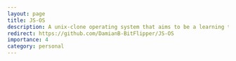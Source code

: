 ```yaml
---
layout: page
title: JS-OS
description: A unix-clone operating system that aims to be a learning tool for both the developer and the user.
redirect: https://github.com/DamianB-BitFlipper/JS-OS
importance: 4
category: personal
---
```

